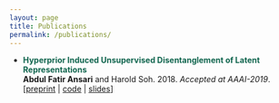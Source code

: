 ```yaml
---
layout: page
title: Publications
permalink: /publications/
---
```


* **<span style="color:#12664F">Hyperprior Induced Unsupervised Disentanglement of Latent Representations</span>**   
   **Abdul Fatir Ansari** and Harold Soh. 2018. *Accepted at AAAI-2019*.     
   [[preprint](https://arxiv.org/abs/1809.04497) | [code](https://github.com/crslab/CHyVAE) | [slides]({{site.base}}/files/aaai19.key.zip)]